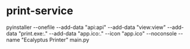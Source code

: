 # print-service

pyinstaller --onefile --add-data "api:api" --add-data "view:view" --add-data "print.exe:." --add-data "app.ico:." --icon "app.ico" --noconsole --name "Ecalyptus Printer" main.py